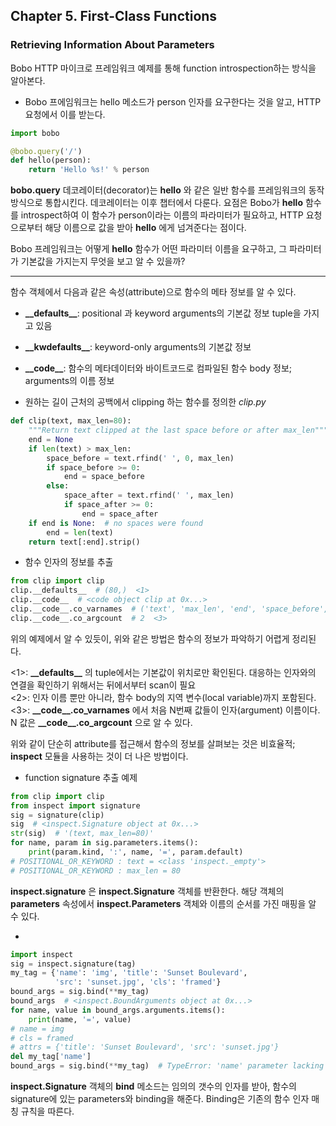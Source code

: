 ## Chapter 5. First-Class Functions

### Retrieving Information About Parameters

Bobo HTTP 마이크로 프레임워크 예제를 통해 function introspection하는 방식을 알아본다.

* Bobo 프에임워크는 hello 메소드가 person 인자를 요구한다는 것을 알고, HTTP 요청에서 이를 받는다.
```python
import bobo

@bobo.query('/')
def hello(person):
    return 'Hello %s!' % person
```

**bobo.query** 데코레이터(decorator)는 **hello** 와 같은 일반 함수를 프레임워크의 동작 방식으로 통합시킨다. 데코레이터는 이후 챕터에서 다룬다.
요점은 Bobo가 **hello** 함수를 introspect하여 이 함수가 person이라는 이름의 파라미터가 필요하고, HTTP 요청으로부터 해당 이름으로 값을 받아 **hello** 에게 넘겨준다는 점이다.

Bobo 프레임워크는 어떻게 **hello** 함수가 어떤 파라미터 이름을 요구하고, 그 파라미터가 기본값을 가지는지 무엇을 보고 알 수 있을까?

---

함수 객체에서 다음과 같은 속성(attribute)으로 함수의 메타 정보를 알 수 있다.

* **\_\_defaults\_\_**: positional 과 keyword arguments의 기본값 정보 tuple을 가지고 있음
* **\_\_kwdefaults\_\_**: keyword-only arguments의 기본값 정보
* **\_\_code\_\_**: 함수의 메타데이터와 바이트코드로 컴파일된 함수 body 정보; arguments의 이름 정보

* 원하는 길이 근처의 공백에서 clipping 하는 함수를 정의한 *clip.py*
```python
def clip(text, max_len=80):
    """Return text clipped at the last space before or after max_len"""
    end = None
    if len(text) > max_len:
        space_before = text.rfind(' ', 0, max_len)
        if space_before >= 0:
            end = space_before
        else:
            space_after = text.rfind(' ', max_len)
            if space_after >= 0:
                end = space_after
    if end is None:  # no spaces were found
        end = len(text)
    return text[:end].strip()
```


* 함수 인자의 정보를 추출
```python
from clip import clip
clip.__defaults__  # (80,)  <1>
clip.__code__  # <code object clip at 0x...>
clip.__code__.co_varnames  # ('text', 'max_len', 'end', 'space_before', 'space_after')  <2>
clip.__code__.co_argcount  # 2  <3>
```

위의 예제에서 알 수 있듯이, 위와 같은 방법은 함수의 정보가 파악하기 어렵게 정리된다.

<1>: **\_\_defaults\_\_** 의 tuple에서는 기본값이 위치로만 확인된다. 대응하는 인자와의 연결을 확인하기 위해서는 뒤에서부터 scan이 필요 <br>
<2>: 인자 이름 뿐만 아니라, 함수 body의 지역 변수(local variable)까지 포함된다. <br>
<3>: **\_\_code\_\_.co_varnames** 에서 처음 N번째 값들이 인자(argument) 이름이다. N 값은 **\_\_code\_\_.co_argcount** 으로 알 수 있다.

위와 같이 단순히 attribute를 접근해서 함수의 정보를 살펴보는 것은 비효율적; 
**inspect** 모듈을 사용하는 것이 더 나은 방법이다.

* function signature 추출 예제
```python
from clip import clip
from inspect import signature
sig = signature(clip)
sig  # <inspect.Signature object at 0x...>
str(sig)  # '(text, max_len=80)'
for name, param in sig.parameters.items():
    print(param.kind, ':', name, '=', param.default)
# POSITIONAL_OR_KEYWORD : text = <class 'inspect._empty'>
# POSITIONAL_OR_KEYWORD : max_len = 80
```

**inspect.signature** 은 **inspect.Signature** 객체를 반환한다. 해당 객체의 **parameters** 속성에서 **inspect.Parameters** 객체와 이름의 순서를 가진 매핑을 알 수 있다.

* 
```python
import inspect
sig = inspect.signature(tag)
my_tag = {'name': 'img', 'title': 'Sunset Boulevard', 
          'src': 'sunset.jpg', 'cls': 'framed'}
bound_args = sig.bind(**my_tag)
bound_args  # <inspect.BoundArguments object at 0x...>
for name, value in bound_args.arguments.items():
    print(name, '=', value)
# name = img
# cls = framed
# attrs = {'title': 'Sunset Boulevard', 'src': 'sunset.jpg'}
del my_tag['name']
bound_args = sig.bind(**my_tag)  # TypeError: 'name' parameter lacking default value
```

**inspect.Signature** 객체의 **bind** 메소드는 임의의 갯수의 인자를 받아, 함수의 signature에 있는 parameters와 binding을 해준다. Binding은 기존의 함수 인자 매칭 규칙을 따른다.
